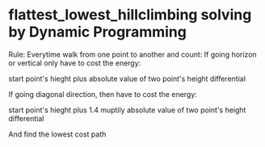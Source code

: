 # flattest_lowest_hillclimbing solving by Dynamic Programming

Rule:
Everytime walk from one point to another and count:
   If going horizon or vertical only have to cost the energy: 

   start point's hieght plus absolute value of two point's height differential

   If going diagonal direction, then have to cost the energy: 

   start point's hieght plus 1.4 muptily absolute value of two point's height differential

And find the lowest cost path
